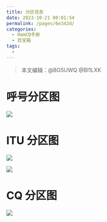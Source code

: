 ```yaml
---
title: 分区信息
date: 2023-10-21 00:01:54
permalink: /pages/6e342d/
categories:
  - HamCQ手册
  - 百宝箱
tags:
  -
---
```

> 本文编辑：@BG5UWQ @BI1LXK

# 呼号分区图

![](/img/0303/030301_China_CQZone.jpg)


# ITU 分区图
![](/img/0303/BI1LXK_02.png)

![](/img/0303/BI1LXK_03.png)


# CQ 分区图
![](/img/0303/030304_World_CQZone_2011.jpg)
